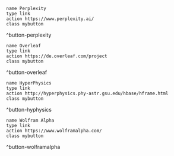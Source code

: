 ```button
name Perplexity
type link
action https://www.perplexity.ai/
class mybutton
```

^button-perplexity

```button
name Overleaf
type link
action https://de.overleaf.com/project
class mybutton
```

^button-overleaf

```button
name HyperPhysics
type link
action http://hyperphysics.phy-astr.gsu.edu/hbase/hframe.html
class mybutton
```

^button-hyphysics

```button
name Wolfram Alpha
type link
action https://www.wolframalpha.com/
class mybutton
```

^button-wolframalpha
